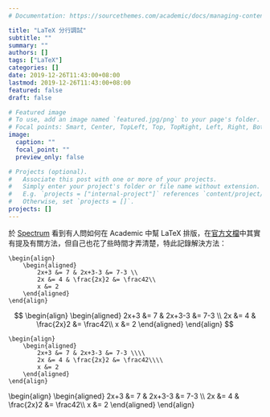 ```yaml
---
# Documentation: https://sourcethemes.com/academic/docs/managing-content/

title: "LaTeX 分行調試"
subtitle: ""
summary: ""
authors: []
tags: ["LaTeX"]
categories: []
date: 2019-12-26T11:43:00+08:00
lastmod: 2019-12-26T11:43:00+08:00
featured: false
draft: false

# Featured image
# To use, add an image named `featured.jpg/png` to your page's folder.
# Focal points: Smart, Center, TopLeft, Top, TopRight, Left, Right, BottomLeft, Bottom, BottomRight.
image:
  caption: ""
  focal_point: ""
  preview_only: false

# Projects (optional).
#   Associate this post with one or more of your projects.
#   Simply enter your project's folder or file name without extension.
#   E.g. `projects = ["internal-project"]` references `content/project/deep-learning/index.md`.
#   Otherwise, set `projects = []`.
projects: []
---
```


於 [Spectrum](https://spectrum.chat/academic/help/latex-align-environment-not-working~b69aa506-6167-4e62-8352-03fdeb650c91) 看到有人問如何在 Academic 中幫 LaTeX 排版，在[官方文檔](https://sourcethemes.com/academic/docs/writing-markdown-latex/#rm-latex-math)中其實有提及有關方法，但自己也花了些時間才弄清楚，特此記錄解決方法：


```
\begin{align}
    \begin{aligned}
        2x+3 &= 7 & 2x+3-3 &= 7-3 \\
        2x &= 4 & \frac{2x}2 &= \frac42\\
        x &= 2
    \end{aligned}
\end{align}
```

$$
\begin{align}
    \begin{aligned}
        2x+3 &= 7 & 2x+3-3 &= 7-3 \\
        2x &= 4 & \frac{2x}2 &= \frac42\\
        x &= 2
    \end{aligned}
\end{align}
$$

```
\begin{align}
    \begin{aligned}
        2x+3 &= 7 & 2x+3-3 &= 7-3 \\\\
        2x &= 4 & \frac{2x}2 &= \frac42\\\\
        x &= 2
    \end{aligned}
\end{align}
```

\begin{align}
    \begin{aligned}
        2x+3 &= 7 & 2x+3-3 &= 7-3 \\\\
        2x &= 4 & \frac{2x}2 &= \frac42\\\\
        x &= 2
    \end{aligned}
\end{align}